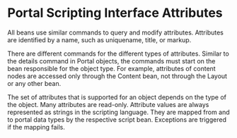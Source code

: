 # Portal Scripting Interface Attributes

All beans use similar commands to query and modify attributes. Attributes are identified by a name, such as uniquename, title, or markup.

There are different commands for the different types of attributes. Similar to the details command in Portal objects, the commands must start on the bean responsible for the object type. For example, attributes of content nodes are accessed only through the Content bean, not through the Layout or any other bean.

The set of attributes that is supported for an object depends on the type of the object. Many attributes are read-only. Attribute values are always represented as strings in the scripting language. They are mapped from and to portal data types by the respective script bean. Exceptions are triggered if the mapping fails.


